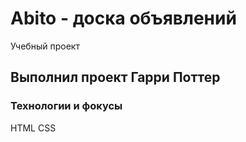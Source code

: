# Abito - доска объявлений
Учебный проект
## Выполнил проект Гарри Поттер 
### Технологии и фокусы
HTML
CSS
